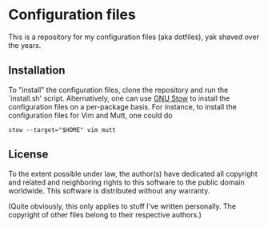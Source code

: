 Configuration files
===================

This is a repository for my configuration files (aka dotfiles), yak
shaved over the years.

Installation
------------

To "install" the configuration files, clone the repository and run
the `install.sh' script.  Alternatively, one can use [GNU Stow][1] to
install the configuration files on a per-package basis.  For instance,
to install the configuration files for Vim and Mutt, one could do

    stow --target="$HOME" vim mutt

License
-------

To the extent possible under law, the author(s) have dedicated all
copyright and related and neighboring rights to this software to the
public domain worldwide.  This software is distributed without any
warranty.

(Quite obviously, this only applies to stuff I've written personally.
The copyright of other files belong to their respective authors.)

[1]: https://www.gnu.org/software/stow/stow.html
